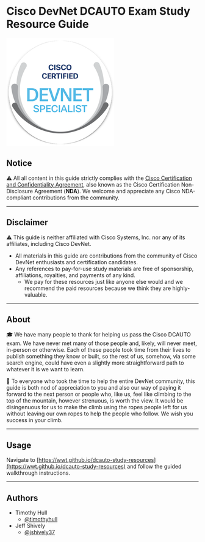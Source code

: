 # Cisco DevNet DCAUTO Exam Study Resource Guide

![cisco-devnet-specialist](docs/images/cisco-devnet-specialist.png "Cisco DevNet Specialist Logo")

## Notice

:warning: All all content in this guide strictly complies with the [Cisco Certification and Confidentiality Agreement](https://www.cisco.com/c/dam/en_us/training-events/downloads/certificationNDA.pdf "Cisco Certification and Confidentiality Agreement"), also known as the Cisco Certification Non-Disclosure Agreement (**NDA**).  We welcome and appreciate any Cisco NDA-compliant contributions from the community.

---

## Disclaimer

:warning: This guide is neither affiliated with Cisco Systems, Inc. nor any of its affiliates, including Cisco DevNet.

- All materials in this guide are contributions from the community of Cisco DevNet enthusiasts and certification candidates.
- Any references to pay-for-use study materials are free of sponsorship, affiliations, royalties, and payments of any kind.
    - We pay for these resources just like anyone else would and we recommend the paid resources because we think they are highly-valuable.

---

## About

:mortar_board: We have many people to thank for helping us pass the Cisco DCAUTO exam.  We have never met many of those people and, likely, will never meet, in-person or otherwise.  Each of these people took time from their lives to publish something they know or built, so the rest of us, somehow, via some search engine, could have even a slightly more straightforward path to whatever it is we want to learn.

:sunrise_over_mountains: To everyone who took the time to help the entire DevNet community, this guide is both nod of appreciation to you and also our way of paying it forward to the next person or people who, like us, feel like climbing to the top of the mountain, however strenuous, is worth the view.  It would be disingenuous for us to make the climb using the ropes people left for us without leaving our own ropes to help the people who follow.  We wish you success in your climb.

---

## Usage

Navigate to [https://wwt.github.io/dcauto-study-resources](https://wwt.github.io/dcauto-study-resources) and follow the guided walkthrough instructions.

---

## Authors

- Timothy Hull
    - [@timothyhull](https://github.com/timothyhull)
- Jeff Shively
    - [@jshively37](https://github.com/jshively37)
